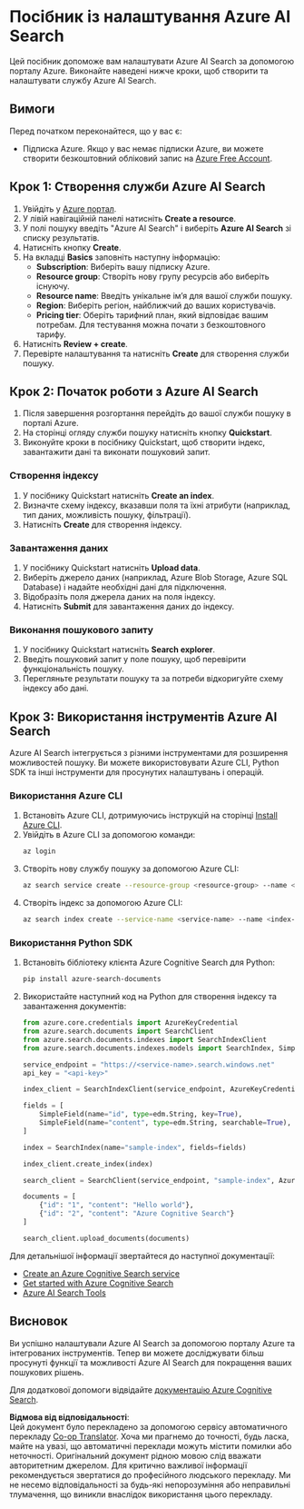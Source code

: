 <!--
CO_OP_TRANSLATOR_METADATA:
{
  "original_hash": "f0ce2d470f3efad6f8c7df376f416a4b",
  "translation_date": "2025-07-12T07:41:15+00:00",
  "source_file": "00-course-setup/AzureSearch.md",
  "language_code": "uk"
}
-->
# Посібник із налаштування Azure AI Search

Цей посібник допоможе вам налаштувати Azure AI Search за допомогою порталу Azure. Виконайте наведені нижче кроки, щоб створити та налаштувати службу Azure AI Search.

## Вимоги

Перед початком переконайтеся, що у вас є:

- Підписка Azure. Якщо у вас немає підписки Azure, ви можете створити безкоштовний обліковий запис на [Azure Free Account](https://azure.microsoft.com/free/?wt.mc_id=studentamb_258691).

## Крок 1: Створення служби Azure AI Search

1. Увійдіть у [Azure портал](https://portal.azure.com/?wt.mc_id=studentamb_258691).
2. У лівій навігаційній панелі натисніть **Create a resource**.
3. У полі пошуку введіть "Azure AI Search" і виберіть **Azure AI Search** зі списку результатів.
4. Натисніть кнопку **Create**.
5. На вкладці **Basics** заповніть наступну інформацію:
   - **Subscription**: Виберіть вашу підписку Azure.
   - **Resource group**: Створіть нову групу ресурсів або виберіть існуючу.
   - **Resource name**: Введіть унікальне ім’я для вашої служби пошуку.
   - **Region**: Виберіть регіон, найближчий до ваших користувачів.
   - **Pricing tier**: Оберіть тарифний план, який відповідає вашим потребам. Для тестування можна почати з безкоштовного тарифу.
6. Натисніть **Review + create**.
7. Перевірте налаштування та натисніть **Create** для створення служби пошуку.

## Крок 2: Початок роботи з Azure AI Search

1. Після завершення розгортання перейдіть до вашої служби пошуку в порталі Azure.
2. На сторінці огляду служби пошуку натисніть кнопку **Quickstart**.
3. Виконуйте кроки в посібнику Quickstart, щоб створити індекс, завантажити дані та виконати пошуковий запит.

### Створення індексу

1. У посібнику Quickstart натисніть **Create an index**.
2. Визначте схему індексу, вказавши поля та їхні атрибути (наприклад, тип даних, можливість пошуку, фільтрації).
3. Натисніть **Create** для створення індексу.

### Завантаження даних

1. У посібнику Quickstart натисніть **Upload data**.
2. Виберіть джерело даних (наприклад, Azure Blob Storage, Azure SQL Database) і надайте необхідні дані для підключення.
3. Відобразіть поля джерела даних на поля індексу.
4. Натисніть **Submit** для завантаження даних до індексу.

### Виконання пошукового запиту

1. У посібнику Quickstart натисніть **Search explorer**.
2. Введіть пошуковий запит у поле пошуку, щоб перевірити функціональність пошуку.
3. Перегляньте результати пошуку та за потреби відкоригуйте схему індексу або дані.

## Крок 3: Використання інструментів Azure AI Search

Azure AI Search інтегрується з різними інструментами для розширення можливостей пошуку. Ви можете використовувати Azure CLI, Python SDK та інші інструменти для просунутих налаштувань і операцій.

### Використання Azure CLI

1. Встановіть Azure CLI, дотримуючись інструкцій на сторінці [Install Azure CLI](https://learn.microsoft.com/en-us/cli/azure/install-azure-cli?wt.mc_id=studentamb_258691).
2. Увійдіть в Azure CLI за допомогою команди:
   ```bash
   az login
   ```
3. Створіть нову службу пошуку за допомогою Azure CLI:
   ```bash
   az search service create --resource-group <resource-group> --name <service-name> --sku Free
   ```
4. Створіть індекс за допомогою Azure CLI:
   ```bash
   az search index create --service-name <service-name> --name <index-name> --fields "field1:type, field2:type"
   ```

### Використання Python SDK

1. Встановіть бібліотеку клієнта Azure Cognitive Search для Python:
   ```bash
   pip install azure-search-documents
   ```
2. Використайте наступний код на Python для створення індексу та завантаження документів:
   ```python
   from azure.core.credentials import AzureKeyCredential
   from azure.search.documents import SearchClient
   from azure.search.documents.indexes import SearchIndexClient
   from azure.search.documents.indexes.models import SearchIndex, SimpleField, edm

   service_endpoint = "https://<service-name>.search.windows.net"
   api_key = "<api-key>"

   index_client = SearchIndexClient(service_endpoint, AzureKeyCredential(api_key))

   fields = [
       SimpleField(name="id", type=edm.String, key=True),
       SimpleField(name="content", type=edm.String, searchable=True),
   ]

   index = SearchIndex(name="sample-index", fields=fields)

   index_client.create_index(index)

   search_client = SearchClient(service_endpoint, "sample-index", AzureKeyCredential(api_key))

   documents = [
       {"id": "1", "content": "Hello world"},
       {"id": "2", "content": "Azure Cognitive Search"}
   ]

   search_client.upload_documents(documents)
   ```

Для детальнішої інформації звертайтеся до наступної документації:

- [Create an Azure Cognitive Search service](https://learn.microsoft.com/en-us/azure/search/search-create-service-portal?wt.mc_id=studentamb_258691)
- [Get started with Azure Cognitive Search](https://learn.microsoft.com/en-us/azure/search/search-get-started-portal?wt.mc_id=studentamb_258691)
- [Azure AI Search Tools](https://learn.microsoft.com/en-us/azure/ai-services/agents/how-to/tools/azure-ai-search?tabs=azurecli%2Cpython&pivots=code-examples?wt.mc_id=studentamb_258691)

## Висновок

Ви успішно налаштували Azure AI Search за допомогою порталу Azure та інтегрованих інструментів. Тепер ви можете досліджувати більш просунуті функції та можливості Azure AI Search для покращення ваших пошукових рішень.

Для додаткової допомоги відвідайте [документацію Azure Cognitive Search](https://learn.microsoft.com/en-us/azure/search/?wt.mc_id=studentamb_258691).

**Відмова від відповідальності**:  
Цей документ було перекладено за допомогою сервісу автоматичного перекладу [Co-op Translator](https://github.com/Azure/co-op-translator). Хоча ми прагнемо до точності, будь ласка, майте на увазі, що автоматичні переклади можуть містити помилки або неточності. Оригінальний документ рідною мовою слід вважати авторитетним джерелом. Для критично важливої інформації рекомендується звертатися до професійного людського перекладу. Ми не несемо відповідальності за будь-які непорозуміння або неправильні тлумачення, що виникли внаслідок використання цього перекладу.